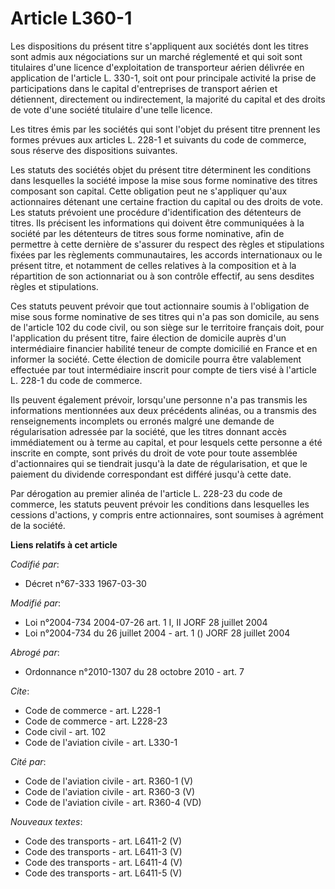 # Article L360-1

Les dispositions du présent titre s'appliquent aux sociétés dont les titres sont admis aux négociations sur un marché
réglementé et qui soit sont titulaires d'une licence d'exploitation de transporteur aérien délivrée en application de
l'article L. 330-1, soit ont pour principale activité la prise de participations dans le capital d'entreprises de transport
aérien et détiennent, directement ou indirectement, la majorité du capital et des droits de vote d'une société titulaire
d'une telle licence.

Les titres émis par les sociétés qui sont l'objet du présent titre prennent les formes prévues aux articles L. 228-1 et
suivants du code de commerce, sous réserve des dispositions suivantes.

Les statuts des sociétés objet du présent titre déterminent les conditions dans lesquelles la société impose la mise sous
forme nominative des titres composant son capital. Cette obligation peut ne s'appliquer qu'aux actionnaires détenant une
certaine fraction du capital ou des droits de vote. Les statuts prévoient une procédure d'identification des détenteurs de
titres. Ils précisent les informations qui doivent être communiquées à la société par les détenteurs de titres sous forme
nominative, afin de permettre à cette dernière de s'assurer du respect des règles et stipulations fixées par les règlements
communautaires, les accords internationaux ou le présent titre, et notamment de celles relatives à la composition et à la
répartition de son actionnariat ou à son contrôle effectif, au sens desdites règles et stipulations.

Ces statuts peuvent prévoir que tout actionnaire soumis à l'obligation de mise sous forme nominative de ses titres qui n'a
pas son domicile, au sens de l'article 102 du code civil, ou son siège sur le territoire français doit, pour l'application du
présent titre, faire élection de domicile auprès d'un intermédiaire financier habilité teneur de compte domicilié en France
et en informer la société. Cette élection de domicile pourra être valablement effectuée par tout intermédiaire inscrit pour
compte de tiers visé à l'article L. 228-1 du code de commerce.

Ils peuvent également prévoir, lorsqu'une personne n'a pas transmis les informations mentionnées aux deux précédents alinéas,
ou a transmis des renseignements incomplets ou erronés malgré une demande de régularisation adressée par la société, que les
titres donnant accès immédiatement ou à terme au capital, et pour lesquels cette personne a été inscrite en compte, sont
privés du droit de vote pour toute assemblée d'actionnaires qui se tiendrait jusqu'à la date de régularisation, et que le
paiement du dividende correspondant est différé jusqu'à cette date.

Par dérogation au premier alinéa de l'article L. 228-23 du code de commerce, les statuts peuvent prévoir les conditions dans
lesquelles les cessions d'actions, y compris entre actionnaires, sont soumises à agrément de la société.

**Liens relatifs à cet article**

_Codifié par_:

  - Décret n°67-333 1967-03-30

_Modifié par_:

  - Loi n°2004-734 2004-07-26 art. 1 I, II JORF 28 juillet 2004
  - Loi n°2004-734 du 26 juillet 2004 - art. 1 () JORF 28 juillet 2004

_Abrogé par_:

  - Ordonnance n°2010-1307 du 28 octobre 2010 - art. 7

_Cite_:

  - Code de commerce - art. L228-1
  - Code de commerce - art. L228-23
  - Code civil - art. 102
  - Code de l'aviation civile - art. L330-1

_Cité par_:

  - Code de l'aviation civile - art. R360-1 (V)
  - Code de l'aviation civile - art. R360-3 (V)
  - Code de l'aviation civile - art. R360-4 (VD)

_Nouveaux textes_:

  - Code des transports - art. L6411-2 (V)
  - Code des transports - art. L6411-3 (V)
  - Code des transports - art. L6411-4 (V)
  - Code des transports - art. L6411-5 (V)
